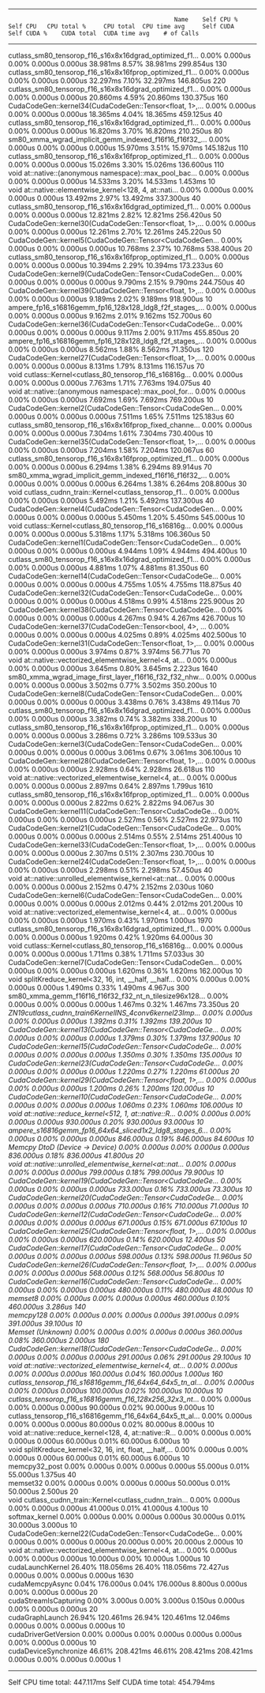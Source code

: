 -------------------------------------------------------  ------------  ------------  ------------  ------------  ------------  ------------  ------------  ------------  ------------  ------------  
                                                   Name    Self CPU %      Self CPU   CPU total %     CPU total  CPU time avg     Self CUDA   Self CUDA %    CUDA total  CUDA time avg    # of Calls  
-------------------------------------------------------  ------------  ------------  ------------  ------------  ------------  ------------  ------------  ------------  ------------  ------------  
cutlass_sm80_tensorop_f16_s16x8x16dgrad_optimized_f1...         0.00%       0.000us         0.00%       0.000us       0.000us      38.981ms         8.57%      38.981ms     299.854us           130  
cutlass_sm80_tensorop_f16_s16x8x16fprop_optimized_f1...         0.00%       0.000us         0.00%       0.000us       0.000us      32.297ms         7.10%      32.297ms     146.805us           220  
cutlass_sm80_tensorop_f16_s16x8x16dgrad_optimized_f1...         0.00%       0.000us         0.00%       0.000us       0.000us      20.860ms         4.59%      20.860ms     130.375us           160  
CudaCodeGen::kernel34(CudaCodeGen::Tensor<float, 1>,...         0.00%       0.000us         0.00%       0.000us       0.000us      18.365ms         4.04%      18.365ms     459.125us            40  
cutlass_sm80_tensorop_f16_s16x8x16dgrad_optimized_f1...         0.00%       0.000us         0.00%       0.000us       0.000us      16.820ms         3.70%      16.820ms     210.250us            80  
sm80_xmma_wgrad_implicit_gemm_indexed_f16f16_f16f32_...         0.00%       0.000us         0.00%       0.000us       0.000us      15.970ms         3.51%      15.970ms     145.182us           110  
cutlass_sm80_tensorop_f16_s16x8x16fprop_optimized_f1...         0.00%       0.000us         0.00%       0.000us       0.000us      15.026ms         3.30%      15.026ms     136.600us           110  
void at::native::(anonymous namespace)::max_pool_bac...         0.00%       0.000us         0.00%       0.000us       0.000us      14.533ms         3.20%      14.533ms       1.453ms            10  
void at::native::elementwise_kernel<128, 4, at::nati...         0.00%       0.000us         0.00%       0.000us       0.000us      13.492ms         2.97%      13.492ms     337.300us            40  
cutlass_sm80_tensorop_f16_s16x8x16dgrad_optimized_f1...         0.00%       0.000us         0.00%       0.000us       0.000us      12.821ms         2.82%      12.821ms     256.420us            50  
CudaCodeGen::kernel30(CudaCodeGen::Tensor<float, 1>,...         0.00%       0.000us         0.00%       0.000us       0.000us      12.261ms         2.70%      12.261ms     245.220us            50  
CudaCodeGen::kernel5(CudaCodeGen::Tensor<CudaCodeGen...         0.00%       0.000us         0.00%       0.000us       0.000us      10.768ms         2.37%      10.768ms     538.400us            20  
cutlass_sm80_tensorop_f16_s16x8x16fprop_optimized_f1...         0.00%       0.000us         0.00%       0.000us       0.000us      10.394ms         2.29%      10.394ms     173.233us            60  
CudaCodeGen::kernel9(CudaCodeGen::Tensor<CudaCodeGen...         0.00%       0.000us         0.00%       0.000us       0.000us       9.790ms         2.15%       9.790ms     244.750us            40  
CudaCodeGen::kernel39(CudaCodeGen::Tensor<float, 1>,...         0.00%       0.000us         0.00%       0.000us       0.000us       9.189ms         2.02%       9.189ms     918.900us            10  
ampere_fp16_s16816gemm_fp16_128x128_ldg8_f2f_stages_...         0.00%       0.000us         0.00%       0.000us       0.000us       9.162ms         2.01%       9.162ms     152.700us            60  
CudaCodeGen::kernel36(CudaCodeGen::Tensor<CudaCodeGe...         0.00%       0.000us         0.00%       0.000us       0.000us       9.117ms         2.00%       9.117ms     455.850us            20  
ampere_fp16_s16816gemm_fp16_128x128_ldg8_f2f_stages_...         0.00%       0.000us         0.00%       0.000us       0.000us       8.562ms         1.88%       8.562ms      71.350us           120  
CudaCodeGen::kernel27(CudaCodeGen::Tensor<float, 1>,...         0.00%       0.000us         0.00%       0.000us       0.000us       8.131ms         1.79%       8.131ms     116.157us            70  
void cutlass::Kernel<cutlass_80_tensorop_f16_s16816g...         0.00%       0.000us         0.00%       0.000us       0.000us       7.763ms         1.71%       7.763ms     194.075us            40  
void at::native::(anonymous namespace)::max_pool_for...         0.00%       0.000us         0.00%       0.000us       0.000us       7.692ms         1.69%       7.692ms     769.200us            10  
CudaCodeGen::kernel2(CudaCodeGen::Tensor<CudaCodeGen...         0.00%       0.000us         0.00%       0.000us       0.000us       7.511ms         1.65%       7.511ms     125.183us            60  
cutlass_sm80_tensorop_f16_s16x8x16fprop_fixed_channe...         0.00%       0.000us         0.00%       0.000us       0.000us       7.304ms         1.61%       7.304ms     730.400us            10  
CudaCodeGen::kernel35(CudaCodeGen::Tensor<float, 1>,...         0.00%       0.000us         0.00%       0.000us       0.000us       7.204ms         1.58%       7.204ms     120.067us            60  
cutlass_sm80_tensorop_f16_s16x8x16fprop_optimized_f1...         0.00%       0.000us         0.00%       0.000us       0.000us       6.294ms         1.38%       6.294ms      89.914us            70  
sm80_xmma_wgrad_implicit_gemm_indexed_f16f16_f16f32_...         0.00%       0.000us         0.00%       0.000us       0.000us       6.264ms         1.38%       6.264ms     208.800us            30  
void cutlass_cudnn_train::Kernel<cutlass_tensorop_f1...         0.00%       0.000us         0.00%       0.000us       0.000us       5.492ms         1.21%       5.492ms     137.300us            40  
CudaCodeGen::kernel4(CudaCodeGen::Tensor<CudaCodeGen...         0.00%       0.000us         0.00%       0.000us       0.000us       5.450ms         1.20%       5.450ms     545.000us            10  
void cutlass::Kernel<cutlass_80_tensorop_f16_s16816g...         0.00%       0.000us         0.00%       0.000us       0.000us       5.318ms         1.17%       5.318ms     106.360us            50  
CudaCodeGen::kernel1(CudaCodeGen::Tensor<CudaCodeGen...         0.00%       0.000us         0.00%       0.000us       0.000us       4.944ms         1.09%       4.944ms     494.400us            10  
cutlass_sm80_tensorop_f16_s16x8x16dgrad_optimized_f1...         0.00%       0.000us         0.00%       0.000us       0.000us       4.881ms         1.07%       4.881ms      81.350us            60  
CudaCodeGen::kernel14(CudaCodeGen::Tensor<CudaCodeGe...         0.00%       0.000us         0.00%       0.000us       0.000us       4.755ms         1.05%       4.755ms     118.875us            40  
CudaCodeGen::kernel32(CudaCodeGen::Tensor<CudaCodeGe...         0.00%       0.000us         0.00%       0.000us       0.000us       4.518ms         0.99%       4.518ms     225.900us            20  
CudaCodeGen::kernel38(CudaCodeGen::Tensor<CudaCodeGe...         0.00%       0.000us         0.00%       0.000us       0.000us       4.267ms         0.94%       4.267ms     426.700us            10  
CudaCodeGen::kernel37(CudaCodeGen::Tensor<bool, 4>, ...         0.00%       0.000us         0.00%       0.000us       0.000us       4.025ms         0.89%       4.025ms     402.500us            10  
CudaCodeGen::kernel31(CudaCodeGen::Tensor<float, 1>,...         0.00%       0.000us         0.00%       0.000us       0.000us       3.974ms         0.87%       3.974ms      56.771us            70  
void at::native::vectorized_elementwise_kernel<4, at...         0.00%       0.000us         0.00%       0.000us       0.000us       3.645ms         0.80%       3.645ms       2.223us          1640  
sm80_xmma_wgrad_image_first_layer_f16f16_f32_f32_nhw...         0.00%       0.000us         0.00%       0.000us       0.000us       3.502ms         0.77%       3.502ms     350.200us            10  
CudaCodeGen::kernel8(CudaCodeGen::Tensor<CudaCodeGen...         0.00%       0.000us         0.00%       0.000us       0.000us       3.438ms         0.76%       3.438ms      49.114us            70  
cutlass_sm80_tensorop_f16_s16x8x16dgrad_optimized_f1...         0.00%       0.000us         0.00%       0.000us       0.000us       3.382ms         0.74%       3.382ms     338.200us            10  
cutlass_sm80_tensorop_f16_s16x8x16fprop_optimized_f1...         0.00%       0.000us         0.00%       0.000us       0.000us       3.286ms         0.72%       3.286ms     109.533us            30  
CudaCodeGen::kernel3(CudaCodeGen::Tensor<CudaCodeGen...         0.00%       0.000us         0.00%       0.000us       0.000us       3.061ms         0.67%       3.061ms     306.100us            10  
CudaCodeGen::kernel28(CudaCodeGen::Tensor<float, 1>,...         0.00%       0.000us         0.00%       0.000us       0.000us       2.928ms         0.64%       2.928ms      26.618us           110  
void at::native::vectorized_elementwise_kernel<4, at...         0.00%       0.000us         0.00%       0.000us       0.000us       2.897ms         0.64%       2.897ms       1.799us          1610  
cutlass_sm80_tensorop_f16_s16x8x16fprop_optimized_f1...         0.00%       0.000us         0.00%       0.000us       0.000us       2.822ms         0.62%       2.822ms      94.067us            30  
CudaCodeGen::kernel11(CudaCodeGen::Tensor<CudaCodeGe...         0.00%       0.000us         0.00%       0.000us       0.000us       2.527ms         0.56%       2.527ms      22.973us           110  
CudaCodeGen::kernel21(CudaCodeGen::Tensor<CudaCodeGe...         0.00%       0.000us         0.00%       0.000us       0.000us       2.514ms         0.55%       2.514ms     251.400us            10  
CudaCodeGen::kernel33(CudaCodeGen::Tensor<float, 1>,...         0.00%       0.000us         0.00%       0.000us       0.000us       2.307ms         0.51%       2.307ms     230.700us            10  
CudaCodeGen::kernel24(CudaCodeGen::Tensor<float, 1>,...         0.00%       0.000us         0.00%       0.000us       0.000us       2.298ms         0.51%       2.298ms      57.450us            40  
void at::native::unrolled_elementwise_kernel<at::nat...         0.00%       0.000us         0.00%       0.000us       0.000us       2.152ms         0.47%       2.152ms       2.030us          1060  
CudaCodeGen::kernel6(CudaCodeGen::Tensor<CudaCodeGen...         0.00%       0.000us         0.00%       0.000us       0.000us       2.012ms         0.44%       2.012ms     201.200us            10  
void at::native::vectorized_elementwise_kernel<4, at...         0.00%       0.000us         0.00%       0.000us       0.000us       1.970ms         0.43%       1.970ms       1.000us          1970  
cutlass_sm80_tensorop_f16_s16x8x16dgrad_optimized_f1...         0.00%       0.000us         0.00%       0.000us       0.000us       1.920ms         0.42%       1.920ms      64.000us            30  
void cutlass::Kernel<cutlass_80_tensorop_f16_s16816g...         0.00%       0.000us         0.00%       0.000us       0.000us       1.711ms         0.38%       1.711ms      57.033us            30  
CudaCodeGen::kernel7(CudaCodeGen::Tensor<CudaCodeGen...         0.00%       0.000us         0.00%       0.000us       0.000us       1.620ms         0.36%       1.620ms     162.000us            10  
void splitKreduce_kernel<32, 16, int, __half, __half...         0.00%       0.000us         0.00%       0.000us       0.000us       1.490ms         0.33%       1.490ms       4.967us           300  
sm80_xmma_gemm_f16f16_f16f32_f32_nt_n_tilesize96x128...         0.00%       0.000us         0.00%       0.000us       0.000us       1.467ms         0.32%       1.467ms      73.350us            20  
_ZN19cutlass_cudnn_train6KernelINS_4conv6kernel23Imp...         0.00%       0.000us         0.00%       0.000us       0.000us       1.392ms         0.31%       1.392ms     139.200us            10  
CudaCodeGen::kernel13(CudaCodeGen::Tensor<CudaCodeGe...         0.00%       0.000us         0.00%       0.000us       0.000us       1.379ms         0.30%       1.379ms     137.900us            10  
CudaCodeGen::kernel15(CudaCodeGen::Tensor<CudaCodeGe...         0.00%       0.000us         0.00%       0.000us       0.000us       1.350ms         0.30%       1.350ms     135.000us            10  
CudaCodeGen::kernel23(CudaCodeGen::Tensor<CudaCodeGe...         0.00%       0.000us         0.00%       0.000us       0.000us       1.220ms         0.27%       1.220ms      61.000us            20  
CudaCodeGen::kernel29(CudaCodeGen::Tensor<float, 1>,...         0.00%       0.000us         0.00%       0.000us       0.000us       1.200ms         0.26%       1.200ms     120.000us            10  
CudaCodeGen::kernel10(CudaCodeGen::Tensor<CudaCodeGe...         0.00%       0.000us         0.00%       0.000us       0.000us       1.060ms         0.23%       1.060ms     106.000us            10  
void at::native::reduce_kernel<512, 1, at::native::R...         0.00%       0.000us         0.00%       0.000us       0.000us     930.000us         0.20%     930.000us      93.000us            10  
ampere_s16816gemm_fp16_64x64_sliced1x2_ldg8_stages_6...         0.00%       0.000us         0.00%       0.000us       0.000us     846.000us         0.19%     846.000us      84.600us            10  
                         Memcpy DtoD (Device -> Device)         0.00%       0.000us         0.00%       0.000us       0.000us     836.000us         0.18%     836.000us      41.800us            20  
void at::native::unrolled_elementwise_kernel<at::nat...         0.00%       0.000us         0.00%       0.000us       0.000us     799.000us         0.18%     799.000us      79.900us            10  
CudaCodeGen::kernel19(CudaCodeGen::Tensor<CudaCodeGe...         0.00%       0.000us         0.00%       0.000us       0.000us     733.000us         0.16%     733.000us      73.300us            10  
CudaCodeGen::kernel20(CudaCodeGen::Tensor<CudaCodeGe...         0.00%       0.000us         0.00%       0.000us       0.000us     710.000us         0.16%     710.000us      71.000us            10  
CudaCodeGen::kernel12(CudaCodeGen::Tensor<CudaCodeGe...         0.00%       0.000us         0.00%       0.000us       0.000us     671.000us         0.15%     671.000us      67.100us            10  
CudaCodeGen::kernel25(CudaCodeGen::Tensor<float, 1>,...         0.00%       0.000us         0.00%       0.000us       0.000us     620.000us         0.14%     620.000us      12.400us            50  
CudaCodeGen::kernel17(CudaCodeGen::Tensor<CudaCodeGe...         0.00%       0.000us         0.00%       0.000us       0.000us     598.000us         0.13%     598.000us      11.960us            50  
CudaCodeGen::kernel26(CudaCodeGen::Tensor<float, 1>,...         0.00%       0.000us         0.00%       0.000us       0.000us     568.000us         0.12%     568.000us      56.800us            10  
CudaCodeGen::kernel16(CudaCodeGen::Tensor<CudaCodeGe...         0.00%       0.000us         0.00%       0.000us       0.000us     480.000us         0.11%     480.000us      48.000us            10  
                                                memset8         0.00%       0.000us         0.00%       0.000us       0.000us     460.000us         0.10%     460.000us       3.286us           140  
                                              memcpy128         0.00%       0.000us         0.00%       0.000us       0.000us     391.000us         0.09%     391.000us      39.100us            10  
                                       Memset (Unknown)         0.00%       0.000us         0.00%       0.000us       0.000us     360.000us         0.08%     360.000us       2.000us           180  
CudaCodeGen::kernel18(CudaCodeGen::Tensor<CudaCodeGe...         0.00%       0.000us         0.00%       0.000us       0.000us     291.000us         0.06%     291.000us      29.100us            10  
void at::native::vectorized_elementwise_kernel<4, at...         0.00%       0.000us         0.00%       0.000us       0.000us     160.000us         0.04%     160.000us       1.000us           160  
cutlass_tensorop_f16_s16816gemm_f16_64x64_64x5_tn_al...         0.00%       0.000us         0.00%       0.000us       0.000us     100.000us         0.02%     100.000us      10.000us            10  
cutlass_tensorop_f16_s16816gemm_f16_128x256_32x3_nt_...         0.00%       0.000us         0.00%       0.000us       0.000us      90.000us         0.02%      90.000us       9.000us            10  
cutlass_tensorop_f16_s16816gemm_f16_64x64_64x5_tt_al...         0.00%       0.000us         0.00%       0.000us       0.000us      80.000us         0.02%      80.000us       8.000us            10  
void at::native::reduce_kernel<128, 4, at::native::R...         0.00%       0.000us         0.00%       0.000us       0.000us      60.000us         0.01%      60.000us       6.000us            10  
void splitKreduce_kernel<32, 16, int, float, __half,...         0.00%       0.000us         0.00%       0.000us       0.000us      60.000us         0.01%      60.000us       6.000us            10  
                                          memcpy32_post         0.00%       0.000us         0.00%       0.000us       0.000us      55.000us         0.01%      55.000us       1.375us            40  
                                               memset32         0.00%       0.000us         0.00%       0.000us       0.000us      50.000us         0.01%      50.000us       2.500us            20  
void cutlass_cudnn_train::Kernel<cutlass_cudnn_train...         0.00%       0.000us         0.00%       0.000us       0.000us      41.000us         0.01%      41.000us       4.100us            10  
                                         softmax_kernel         0.00%       0.000us         0.00%       0.000us       0.000us      30.000us         0.01%      30.000us       3.000us            10  
CudaCodeGen::kernel22(CudaCodeGen::Tensor<CudaCodeGe...         0.00%       0.000us         0.00%       0.000us       0.000us      20.000us         0.00%      20.000us       2.000us            10  
void at::native::vectorized_elementwise_kernel<4, at...         0.00%       0.000us         0.00%       0.000us       0.000us      10.000us         0.00%      10.000us       1.000us            10  
                                       cudaLaunchKernel        26.40%     118.056ms        26.40%     118.056ms      72.427us       0.000us         0.00%       0.000us       0.000us          1630  
                                        cudaMemcpyAsync         0.04%     176.000us         0.04%     176.000us       8.800us       0.000us         0.00%       0.000us       0.000us            20  
                                  cudaStreamIsCapturing         0.00%       3.000us         0.00%       3.000us       0.150us       0.000us         0.00%       0.000us       0.000us            20  
                                        cudaGraphLaunch        26.94%     120.461ms        26.94%     120.461ms      12.046ms       0.000us         0.00%       0.000us       0.000us            10  
                                   cudaDriverGetVersion         0.00%       0.000us         0.00%       0.000us       0.000us       0.000us         0.00%       0.000us       0.000us            10  
                                  cudaDeviceSynchronize        46.61%     208.421ms        46.61%     208.421ms     208.421ms       0.000us         0.00%       0.000us       0.000us             1  
-------------------------------------------------------  ------------  ------------  ------------  ------------  ------------  ------------  ------------  ------------  ------------  ------------  
Self CPU time total: 447.117ms
Self CUDA time total: 454.794ms